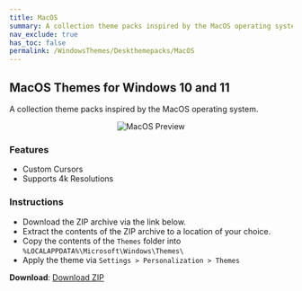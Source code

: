 ```yaml
---
title: MacOS
summary: A collection theme packs inspired by the MacOS operating system
nav_exclude: true
has_toc: false
permalink: /WindowsThemes/Deskthemepacks/MacOS
---
```


## MacOS Themes for Windows 10 and 11
A collection theme packs inspired by the MacOS operating system.

<div align="center">
    <img src="https://gitlab.com/the-back-room/deskthemepacks/sfw/macos/-/raw/main/Extras/Preview.bmp" alt="MacOS Preview" style="max-width: 100%; height: auto;" />
</div>

### Features

- Custom Cursors
- Supports 4k Resolutions

### Instructions

- Download the ZIP archive via the link below.
- Extract the contents of the ZIP archive to a location of your choice.
- Copy the contents of the `Themes` folder into `%LOCALAPPDATA%\Microsoft\Windows\Themes\`
- Apply the theme via `Settings > Personalization > Themes`

**Download**: [Download ZIP](https://gitlab.com/the-back-room/deskthemepacks/sfw/macos/-/archive/main/macos-main.zip)